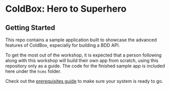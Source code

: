 # ColdBox: Hero to Superhero

## Getting Started

This repo contains a sample application built to showcase the advanced features of ColdBox, especially for building a BDD API.

To get the most out of the workshop, it is expected that a person
following along with this workshop will build their own app from scratch,
using this repository only as a guide. The code for the finished sample
app is included here under the `hcms` folder.

Check out the [prerequisites guide](PREREQUISITES.md) to make sure your system is ready to go.
